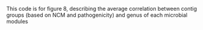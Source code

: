 This code is for figure 8, describing the average correlation between contig groups (based on NCM and pathogenicity) and genus of each microbial modules
